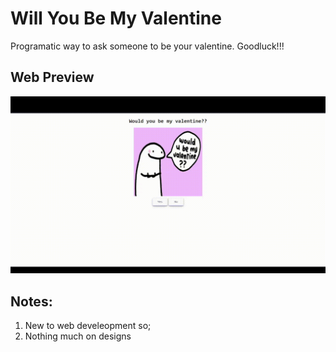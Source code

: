 # Will You Be My Valentine

Programatic way to ask someone to be your valentine. Goodluck!!!

## Web Preview
![Web Preview GIF](https://github.com/sudo-paoo/will-you-be-my-valentine/blob/dda6d762468da46ba3ea8b01eceea44ceab6efdf/img/2023-02-13%2013-02-12.gif)

## Notes:
1. New to web develeopment so;
2. Nothing much on designs
